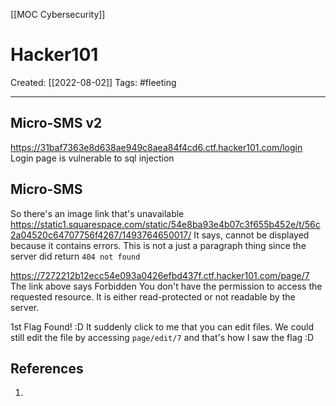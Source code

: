 [[MOC Cybersecurity]]

# Hacker101
Created:  [[2022-08-02]]
Tags: #fleeting 

---
## Micro-SMS v2
https://31baf7363e8d638ae949c8aea84f4cd6.ctf.hacker101.com/login
Login page is vulnerable to sql injection



## Micro-SMS

So there's an image link that's unavailable
https://static1.squarespace.com/static/54e8ba93e4b07c3f655b452e/t/56c2a04520c64707756f4267/1493764650017/
It says, cannot be displayed because it contains errors. 
This is not a just a paragraph thing since the server did return `404 not found` 




https://7272212b12ecc54e093a0426efbd437f.ctf.hacker101.com/page/7
The link above says
Forbidden
You don't have the permission to access the requested resource. It is either read-protected or not readable by the server.

1st Flag Found! :D
It suddenly click to me that you can edit files. 
We could still edit the file by accessing `page/edit/7` and that's how I saw the flag :D














## References
1.